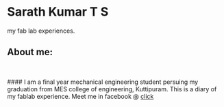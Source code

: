 # Sarath Kumar T S
my fab lab experiences.
<br>
## About me:
<br>
<p>
#### I am a final year mechanical engineering student persuing my graduation from MES college of engineering, Kuttipuram.
This is a diary of my fablab experience. Meet me in facebook @ <a href="https://www.facebook.com/sarath.roddick"> click
  
